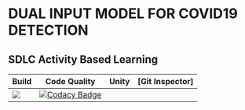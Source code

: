 # DUAL INPUT MODEL FOR COVID19 DETECTION

## SDLC Activity Based Learning

Build | Code Quality | Unity | [Git Inspector]
------ | ------------ | ------ | -------------------------------------
| ![]([![CI](https://github.com/ShivaniSharma11/ShivaniProject/actions/workflows/main.yml/badge.svg)](https://github.com/ShivaniSharma11/ShivaniProject/actions/workflows/main.yml)) | [![Codacy Badge](https://app.codacy.com/project/badge/Grade/d71e4fb18170458ea3de57dfcdd8cabc)](https://www.codacy.com/gh/ShivaniSharma11/ShivaniProject/dashboard?utm_source=github.com&amp;utm_medium=referral&amp;utm_content=ShivaniSharma11/ShivaniProject&amp;utm_campaign=Badge_Grade) | |


